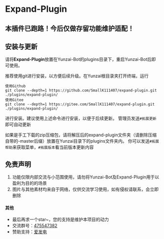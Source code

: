 # Expand-Plugin

## 本插件已跑路！今后仅做存留功能维护适配！

## 安装与更新

请将**Expand-Plugin**放置在Yunzai-Bot的plugins目录下，重启Yunzai-Bot后即可使用。

推荐使用git进行安装，以方便后续升级。在Yunzai根目录夹打开终端，运行
```
使用Github
git clone --depth=1 https://github.com/SmallK111407/expand-plugin.git ./plugins/expand-plugin/
使用Gitee
git clone --depth=1 https://gitee.com/SmallK111407/expand-plugin.git ./plugins/expand-plugin/
```
进行安装。建议使用上述命令进行安装，以便于后续更新。 管理员发送`#拓展更新`即可自动更新

如果是手工下载的zip压缩包，请将解压后的expand-plugin文件夹（请删除压缩自带的-master后缀）放置在Yunzai目录下的plugins文件夹内。
你可以发送`#拓展帮助`来获取菜单，`#拓展版本`看当前版本更新内容

## 免责声明

1. 功能仅限内部交流与小范围使用，请勿将Yunzai-Bot及Expand-Plugin用于以盈利为目的的场景
2. 图片与其他素材均来自于网络，仅供交流学习使用，如有侵权请联系，会立即删除

#### 其他
* 最后再求一个star~，您的支持是维护本项目的动力
* 交流群号：[475547382](https://jq.qq.com/?_wv=1027&k=l0kxHMCV)
* 赞助支持：[爱发电](https://afdian.net/a/SunRyK)
